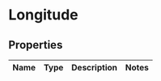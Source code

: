 

# Longitude


## Properties

| Name | Type | Description | Notes |
|------------ | ------------- | ------------- | -------------|



